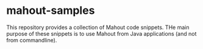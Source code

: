 mahout-samples
==============

This repository provides a collection of Mahout code snippets. THe main purpose of these snippets is to use 
Mahout from Java applications (and not from commandline).
